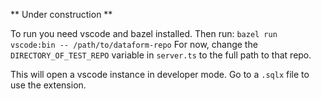 ** Under construction **

To run you need vscode and bazel installed. Then run: `bazel run vscode:bin -- /path/to/dataform-repo`
For now, change the `DIRECTORY_OF_TEST_REPO` variable in `server.ts` to the full path to that repo.

This will open a vscode instance in developer mode. Go to a `.sqlx` file to use the extension.
